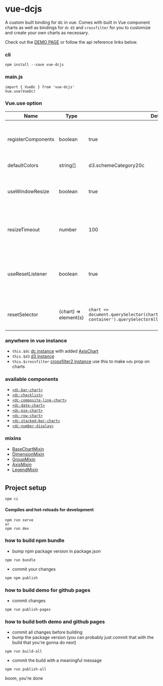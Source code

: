 # vue-dcjs
A custom built binding for dc in vue. Comes with built in Vue component charts as well as bindings for `dc` `d3` and `crossfilter` for you to customize and create your own charts as necessary.

Check out the [DEMO PAGE](https://geodav-tech.github.io/vue-dcjs/) or follow the api reference links below.

### cli
```npm install --save vue-dcjs```

### main.js
```
import { VueDc } from 'vue-dcjs'
Vue.use(VueDc)
```

### Vue.use option
| Name | Type | Default | Description |
| --- | --- | --- | --- |
| registerComponents | boolean | true | Automatically register all vue-dcjs charts with Vue.component(everything). Charts will be kebab-case as shown below in the components list. |
| defaultColors | string[] | d3.schemeCategory20c | this sets dc's defaultColors for ordinal charts |
| useWindowResize | boolean | true | add an event listener to the window which watches for resize events. when the window is resized: re-render all the charts to resize them automatically. |
| resizeTimeout | number | 100 | to avoid re-rendering too much, there is a timeout on the resize handler. how long should the wait be. too short may re-render too much. too long may feel delayed |
| useResetListener | boolean | true | automatically attach a dom element(s) using `resetSelector`. the button will only be visible when the connected chart has filters. the button is clickable and will clear all filters on the chart. |
| resetSelector | (chart) => element(s) | `chart => document.querySelector(chart.anchor()).closest('.example-container').querySelectorAll('.example-reset-button')` | define how we retrieve the reset button to connect our chart to. This should be the result of `querySelector` or `querySelectorAll` |

### anywhere in vue instance
- `this.$dc` [dc instance](https://dc-js.github.io/dc.js/) with added [AxisChart](./src/plugins/axis-chart.class.js)
- `this.$d3` [d3 instance](https://github.com/d3/d3/blob/main/API.md)
- `this.$crossfilter` [crossfilter2 instance](https://github.com/crossfilter/crossfilter/wiki/API-Reference) use this to make `ndx` prop on charts

### available components
- [`<dc-bar-chart>`](./src/components/dc-bar-chart)
- [`<dc-checklist>`](./src/components/dc-checklist)
- [`<dc-composite-line-chart>`]('./src/components/dc-composite-line-chart')
- [`<dc-date-chart>`](./src/components/dc-date/chart)
- [`<dc-pie-chart>`](./src/components/dc-pie-chart)
- [`<dc-row-chart>`](./src/components/dc-row-chart)
- [`<dc-stacked-bar-chart>`]('./src/components/dc-stacked-bar-chart')
- [`<dc-number-display>`]('./src/components/dc-number-display)

### mixins
- [BaseChartMixin](./src/mixins#base-chart)
- [DimensionMixin](./src/mixins/#dimension)
- [GroupMixin]('./src/mixins/#group)
- [AxisMixin]('./src/mixins/#axis)
- [LegendMixin]('./src/mixins/#axis)

#


## Project setup
```
npm ci
```

#### Compiles and hot-reloads for development
```
npm run serve
or
npm run dev
```

### how to build npm bundle
- bump npm package version in package.json
```
npm run bundle
```
- commit your changes
```
npm npm publish
```

### how to build demo for github pages
- commit changes
```
npm run publish-pages
```


### how to build both demo and github pages
- commit all changes before building
- bump the package version (you can probably just commit that with the build that you're gonna do next)
```
npm run build-all
```
- commit the build with a meaningful message
```
npm run publish-all
```
boom, you're done
